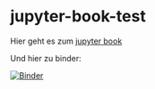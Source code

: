 # jupyter-book-test

Hier geht es zum [jupyter book](https://andregismo.github.io/jupyter-book-test/)

Und hier zu binder:

[![Binder](https://mybinder.org/badge_logo.svg)](https://mybinder.org/v2/gh/AndreGismo/jupyter-book-test/HEAD)

